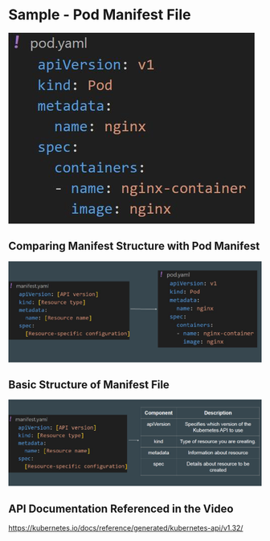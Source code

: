 # Sample - Pod Manifest File

![My Image](images/image1.png)

## Comparing Manifest Structure with Pod Manifest


![My Image](images/image2.png)

## Basic Structure of Manifest File

![My Image](images/image3.png)

## API Documentation Referenced in the Video

https://kubernetes.io/docs/reference/generated/kubernetes-api/v1.32/